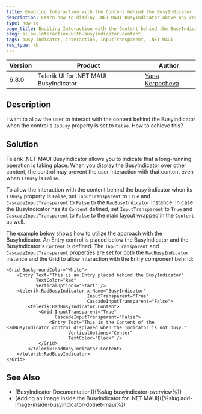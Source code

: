 ```yaml
---
title: Enabling Interaction with the Content behind the BusyIndicator
description: Learn how to display .NET MAUI BusyIndicator above any content to mark long-running operations and allow interacting with the content behind when not busy.
type: how-to
page_title: Enabling Interaction with the Content behind the BusyIndicator
slug: allow-interaction-with-busyindicator-content
tags: busy indicator, interaction, InputTransparent, .NET MAUI
res_type: kb
---
```


| Version | Product | Author | 
| --- | --- | ---- | 
| 6.8.0 | Telerik UI for .NET MAUI BusyIndicator | [Yana Kerpecheva](https://www.telerik.com/blogs/author/yana-kerpecheva) | 

## Description

I want to allow the user to interact with the content behind the BusyIndicator when the control's `IsBusy` property is set to `False`. How to achieve this?

## Solution

Telerik .NET MAUI BusyIndicator allows you to indicate that a long-running operation is taking place. When you display the BusyIndicator over other content, the control may prevent the user interaction with that content even when `IsBusy` is `False`.

To allow the interaction with the content behind the busy indicator when its `IsBusy` property is `False`, set `InputTransparent` to `True` and `CascadeInputTransparent` to `False` to the `RadBusyIndicator` instance. In case the BusyIndicator has its `Content` defined, set `InputTransparent` to `True` and `CascadeInputTransparent` to `False` to the main layout wrapped in the `Content` as well.

The example below shows how to utilize the approach with the BusyIndicator. An Entry control is placed below the BusyIndicator and the BusyIndicator's `Content` is defined. The `InputTransparent` and `CascadeInputTransparent` properties are set for both the `RadBusyIndicator` instance and the Grid to allow interaction with the Entry component behind:

```XAML
<Grid BackgroundColor="White">
    <Entry Text="This is an Entry placed behind the BusyIndicator"
           TextColor="Red"
           VerticalOptions="Start" />
    <telerik:RadBusyIndicator x:Name="BusyIndicator"
                              InputTransparent="True"
                              CascadeInputTransparent="False">
        <telerik:RadBusyIndicator.Content>
            <Grid InputTransparent="True"
                  CascadeInputTransparent="False">
                <Entry Text="This is the Content of the RadBusyIndicator control displayed when the indicator is not busy." 
                       VerticalOptions="Center"
                       TextColor="Black" />
            </Grid>
        </telerik:RadBusyIndicator.Content>
    </telerik:RadBusyIndicator>
</Grid>
```

## See Also

- [BusyIndicator Documentation]({%slug busyindicator-overview%})
- [Adding an Image Inside the BusyIndicator for .NET MAUI]({%slug add-image-inside-busyindicator-dotnet-maui%})